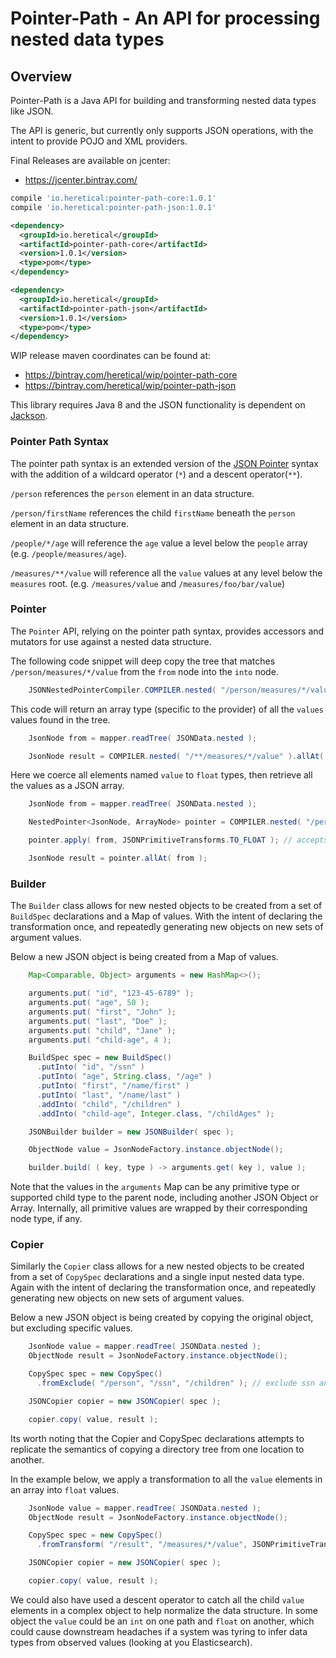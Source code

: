 # Pointer-Path - An API for processing nested data types

## Overview

Pointer-Path is a Java API for building and transforming nested data types like JSON.

The API is generic, but currently only supports JSON operations, with the intent to provide POJO and XML providers.

Final Releases are available on jcenter:

* https://jcenter.bintray.com/

```gradle
compile 'io.heretical:pointer-path-core:1.0.1'
compile 'io.heretical:pointer-path-json:1.0.1'
```

```xml
<dependency>
  <groupId>io.heretical</groupId>
  <artifactId>pointer-path-core</artifactId>
  <version>1.0.1</version>
  <type>pom</type>
</dependency>

<dependency>
  <groupId>io.heretical</groupId>
  <artifactId>pointer-path-json</artifactId>
  <version>1.0.1</version>
  <type>pom</type>
</dependency>
```

WIP release maven coordinates can be found at:

* https://bintray.com/heretical/wip/pointer-path-core
* https://bintray.com/heretical/wip/pointer-path-json

This library requires Java 8 and the JSON functionality is dependent on [Jackson](https://github.com/FasterXML/jackson).

### Pointer Path Syntax

The pointer path syntax is an extended version of the [JSON
Pointer](https://tools.ietf.org/html/draft-ietf-appsawg-json-pointer-03) syntax with the addition of a wildcard operator
(`*`) and a descent operator(`**`).

`/person` references the `person` element in an data structure.

`/person/firstName` references the child `firstName` beneath the `person` element in an data structure.

`/people/*/age` will reference the `age` value a level below the `people` array (e.g. `/people/measures/age`).

`/measures/**/value` will reference all the `value` values at any level below the `measures` root. 
(e.g. `/measures/value` and `/measures/foo/bar/value`)

### Pointer

The `Pointer` API, relying on the pointer path syntax, provides accessors and mutators for use against a nested data
structure.

The following code snippet will deep copy the tree that matches `/person/measures/*/value` from the `from` node into the
`into` node.

```java
    JSONNestedPointerCompiler.COMPILER.nested( "/person/measures/*/value" ).copy( from, into );
```  

This code will return an array type (specific to the provider) of all the `values` values found in the tree.

```java
    JsonNode from = mapper.readTree( JSONData.nested );

    JsonNode result = COMPILER.nested( "/**/measures/*/value" ).allAt( from );
```

Here we coerce all elements named `value` to `float` types, then retrieve all the values as a JSON array.

```java
    JsonNode from = mapper.readTree( JSONData.nested );

    NestedPointer<JsonNode, ArrayNode> pointer = COMPILER.nested( "/person/**/value" );

    pointer.apply( from, JSONPrimitiveTransforms.TO_FLOAT ); // accepts a Java 8 Function or lambda

    JsonNode result = pointer.allAt( from );
```

### Builder

The `Builder` class allows for new nested objects to be created from a set of `BuildSpec` declarations and a Map of
values. With the intent of declaring the transformation once, and repeatedly generating new objects on new sets of
argument values.

Below a new JSON object is being created from a Map of values.

```java
    Map<Comparable, Object> arguments = new HashMap<>();

    arguments.put( "id", "123-45-6789" );
    arguments.put( "age", 50 );
    arguments.put( "first", "John" );
    arguments.put( "last", "Doe" );
    arguments.put( "child", "Jane" );
    arguments.put( "child-age", 4 );

    BuildSpec spec = new BuildSpec()
      .putInto( "id", "/ssn" )
      .putInto( "age", String.class, "/age" )
      .putInto( "first", "/name/first" )
      .putInto( "last", "/name/last" )
      .addInto( "child", "/children" )
      .addInto( "child-age", Integer.class, "/childAges" );

    JSONBuilder builder = new JSONBuilder( spec );

    ObjectNode value = JsonNodeFactory.instance.objectNode();

    builder.build( ( key, type ) -> arguments.get( key ), value );
```

Note that the values in the `arguments` Map can be any primitive type or supported child type to the parent node,
including another JSON Object or Array. Internally, all primitive values are wrapped by their corresponding node type,
if any.

### Copier

Similarly the `Copier` class allows for a new nested objects to be created from a set of `CopySpec` declarations and a
single input nested data type. Again with the intent of declaring the transformation once, and repeatedly generating new
objects on new sets of argument values.

Below a new JSON object is being created by copying the original object, but excluding specific values.

```java
    JsonNode value = mapper.readTree( JSONData.nested );
    ObjectNode result = JsonNodeFactory.instance.objectNode();

    CopySpec spec = new CopySpec()
      .fromExclude( "/person", "/ssn", "/children" ); // exclude ssn and children from the result

    JSONCopier copier = new JSONCopier( spec );

    copier.copy( value, result );
```

Its worth noting that the Copier and CopySpec declarations attempts to replicate the semantics of copying a directory 
tree from one location to another.

In the example below, we apply a transformation to all the `value` elements in an array into `float` values. 

```java
    JsonNode value = mapper.readTree( JSONData.nested );
    ObjectNode result = JsonNodeFactory.instance.objectNode();

    CopySpec spec = new CopySpec()
      .fromTransform( "/result", "/measures/*/value", JSONPrimitiveTransforms.TO_FLOAT );

    JSONCopier copier = new JSONCopier( spec );

    copier.copy( value, result );
```

We could also have used a descent operator to catch all the child `value` elements in a complex object to help normalize
the data structure. In some object the `value` could be an `int` on one path and `float` on another, which could cause
downstream headaches if a system was tyring to infer data types from observed values (looking at you Elasticsearch).
